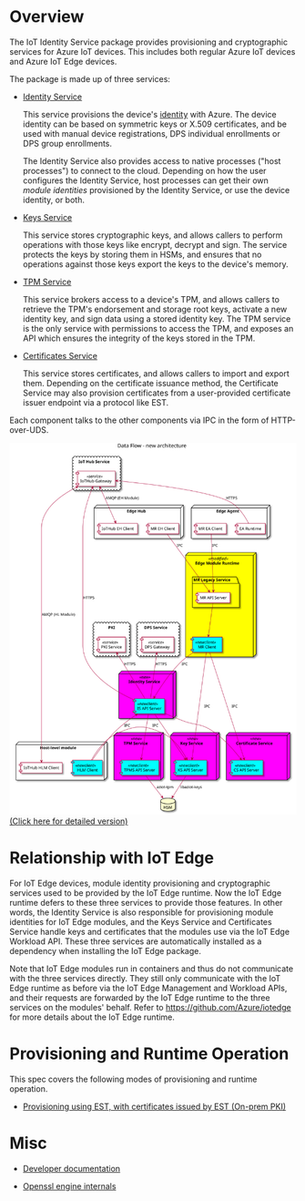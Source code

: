 # Overview

The IoT Identity Service package provides provisioning and cryptographic services for Azure IoT devices. This includes both regular Azure IoT devices and Azure IoT Edge devices.

The package is made up of three services:

- [Identity Service](identity-service.md)

    This service provisions the device's [identity](https://docs.microsoft.com/azure/iot-hub/iot-hub-devguide-identity-registry) with Azure. The device identity can be based on symmetric keys or X.509 certificates, and be used with manual device registrations, DPS individual enrollments or DPS group enrollments.

    The Identity Service also provides access to native processes ("host processes") to connect to the cloud. Depending on how the user configures the Identity Service, host processes can get their own *module identities* provisioned by the Identity Service, or use the device identity, or both.


- [Keys Service](keys-service.md)

    This service stores cryptographic keys, and allows callers to perform operations with those keys like encrypt, decrypt and sign. The service protects the keys by storing them in HSMs, and ensures that no operations against those keys export the keys to the device's memory.

- [TPM Service](tpm-service.md)

    This service brokers access to a device's TPM, and allows callers to retrieve the TPM's endorsement and storage root keys, activate a new identity key, and sign data using a stored identity key. The TPM service is the only service with permissions to access the TPM, and exposes an API which ensures the integrity of the keys stored in the TPM.

- [Certificates Service](certificates-service.md)

    This service stores certificates, and allows callers to import and export them. Depending on the certificate issuance method, the Certificate Service may also provision certificates from a user-provided certificate issuer endpoint via a protocol like EST.


Each component talks to the other components via IPC in the form of HTTP-over-UDS.

![New component overview](img/new-component-overview-simple.svg)
[(Click here for detailed version)](img/new-component-overview-detailed.svg)


# Relationship with IoT Edge

For IoT Edge devices, module identity provisioning and cryptographic services used to be provided by the IoT Edge runtime. Now the IoT Edge runtime defers to these three services to provide those features. In other words, the Identity Service is also responsible for provisioning module identities for IoT Edge modules, and the Keys Service and Certificates Service handle keys and certificates that the modules use via the IoT Edge Workload API. These three services are automatically installed as a dependency when installing the IoT Edge package.

Note that IoT Edge modules run in containers and thus do not communicate with the three services directly. They still only communicate with the IoT Edge runtime as before via the IoT Edge Management and Workload APIs, and their requests are forwarded by the IoT Edge runtime to the three services on the modules' behalf. Refer to <https://github.com/Azure/iotedge> for more details about the IoT Edge runtime.


# Provisioning and Runtime Operation

This spec covers the following modes of provisioning and runtime operation.

- [Provisioning using EST, with certificates issued by EST (On-prem PKI)](est-ca.md)


# Misc

- [Developer documentation](dev/index.md)

- [Openssl engine internals](openssl-engine-internals.md)
